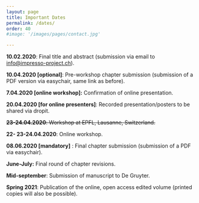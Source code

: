 ```yaml
---
layout: page
title: Important Dates
permalink: /dates/
order: 40
#image: '/images/pages/contact.jpg'

---
```




**10.02.2020**: Final title and abstract (submission via email to [info@impresso-project.ch](mailto:info@impresso-project.ch)).

**10.04.2020  [optional]**: Pre-workshop chapter submission (submission of a PDF version via easychair, same link as before).

**7.04.2020 [online workshop]:** Confirmation of online presentation.

**20.04.2020 [for online presenters]**: Recorded presentation/posters to be shared via dropit.

~~**23-24.04.2020**: Workshop at EPFL, Lausanne, Switzerland.~~

**22- 23-24.04.2020**: Online workshop.

**08.06.2020 [mandatory]** : Final chapter submission (submission of a PDF via easychair).

**June-July:** Final round of chapter revisions.

**Mid-september**: Submission of manuscript to De Gruyter.

**Spring 2021**: Publication of the online, open access edited volume (printed copies will also be possible).

